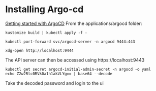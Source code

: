 # Installing Argo-cd 
[Getting started with ArgoCD](https://argo-cd.readthedocs.io/en/stable/getting_started/)
From the applications/argocd folder:
```
kustomize build | kubectl apply -f -

kubectl port-forward svc/argocd-server -n argocd 9444:443

xdg-open http://localhost:9444
```

The API server can then be accessed using https://localhost:9443

```
kubectl get secret argocd-initial-admin-secret -n argocd -o yaml
echo Z2w2Rlc0RVk0a1h1akVLYg== | base64 --decode
```
Take the decoded password and login to the ui
